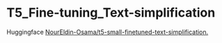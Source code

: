 # T5_Fine-tuning_Text-simplification

Huggingface
[NourEldin-Osama/t5-small-finetuned-text-simplification.](https://huggingface.co/NourEldin-Osama/t5-small-finetuned-text-simplification)

